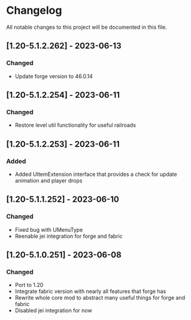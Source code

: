 # Changelog
All notable changes to this project will be documented in this file.

## [1.20-5.1.2.262] - 2023-06-13
### Changed
 - Update forge version to 46.0.14

## [1.20-5.1.2.254] - 2023-06-11
### Changed
 - Restore level util functionality for useful railroads

## [1.20-5.1.2.253] - 2023-06-11
### Added
 - Added UItemExtension interface that provides a check for update animation and player drops

## [1.20-5.1.1.252] - 2023-06-10
### Changed
 - Fixed bug with UMenuType
 - Reenable jei integration for forge and fabric

## [1.20-5.1.0.251] - 2023-06-08
### Changed
 - Port to 1.20
 - Integrate fabric version with nearly all features that forge has
 - Rewrite whole core mod to abstract many useful things for forge and fabric
 - Disabled jei integration for now